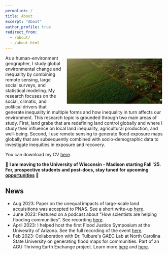 ```yaml
---
permalink: /
title: About
excerpt: "About"
author_profile: true
redirect_from: 
  - /about/
  - /about.html
---
```


<img style="float: right; padding: 10px 10px 10px 10px;" src="../images/natgeo mozambique banner.jpg" width=300>
As a human-environment geographer, I study global environmental change and inequality by combining remote sensing, large social surveys, and statistical modeling. My research focuses on the social, climatic, and political drivers that generate inequality in multiple forms and how inequality in turn affects our environment. This research topic is grounded through two main areas of study. First, land grabs that are redefining land control globally and where I study their influence on local land inequality, agricultural production, and well-being. Second, I use remote sensing to generate flood exposure maps globally that are subsequently combined with socio-demographic data to investigate inequities in exposure and recovery.

You can download my CV [here](https://jonathanasullivan.github.io/files/jasullivan_cv_website_june2025.pdf).

:rotating_light: **I am moving to the University of Wisconsin - Madison starting Fall '25. For, prospective students and post-docs, stay tuned for upcoming [opportunities](https://jonathanasullivan.github.io/opportunities/)** :rotating_light:

## News
- Aug 2023: Paper on the unequal impacts of large-scale land acquisitions was accepted to PNAS. See a short write-up [here](https://sbs.arizona.edu/news/large-scale-land-acquisitions-exacerbate-local-farmland-inequities).
- June 2023: Featured on a podcast about "How scientists are helping flooding communities". See recording [here](https://www.abc.net.au/listen/programs/scienceshow/how-scientists-are-helping-flooding-communities/102502174).
- April 2023: I helped host the first Flood Justice Symposium at the Univesrity of Arizona. See the full recording of the event [here](https://www.youtube.com/watch?v=ZpwcF45ynjc).
- Feb 2023: Collaboration with Dr. Tulbure's GAEC Lab at North Carolina State University on generating flood maps for communities. Part of an AGU Thriving Earth Exchange project. Learn more [here](https://thrivingearthexchange.org/project/reidsville-ga/) and [here](https://storymaps.arcgis.com/stories/0af8842aa6984ec8b2403f3c2e0a3337).

